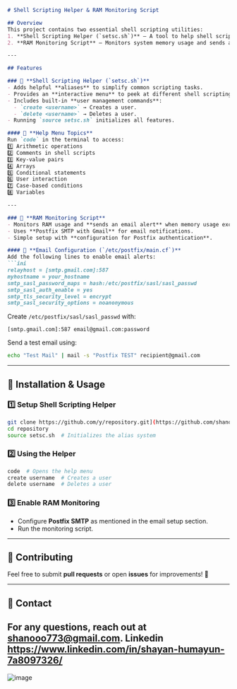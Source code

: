 ```markdown
# Shell Scripting Helper & RAM Monitoring Script  

## Overview  
This project contains two essential shell scripting utilities:  
1. **Shell Scripting Helper (`setsc.sh`)** – A tool to help shell scripting programmers quickly access syntax and examples without memorization.  
2. **RAM Monitoring Script** – Monitors system memory usage and sends an email alert if usage exceeds a specified threshold.  

---

## Features  

### 🔹 **Shell Scripting Helper (`setsc.sh`)**  
- Adds helpful **aliases** to simplify common scripting tasks.  
- Provides an **interactive menu** to peek at different shell scripting concepts.  
- Includes built-in **user management commands**:
  - `create <username>` → Creates a user.  
  - `delete <username>` → Deletes a user.  
- Running `source setsc.sh` initializes all features.

#### 📌 **Help Menu Topics**
Run `code` in the terminal to access:  
1️⃣ Arithmetic operations  
2️⃣ Comments in shell scripts  
3️⃣ Key-value pairs  
4️⃣ Arrays  
5️⃣ Conditional statements  
6️⃣ User interaction  
7️⃣ Case-based conditions  
8️⃣ Variables  

---

### 🔹 **RAM Monitoring Script**  
- Monitors RAM usage and **sends an email alert** when memory usage exceeds a threshold.  
- Uses **Postfix SMTP with Gmail** for email notifications.  
- Simple setup with **configuration for Postfix authentication**.

#### 📌 **Email Configuration (`/etc/postfix/main.cf`)**
Add the following lines to enable email alerts:
```ini
relayhost = [smtp.gmail.com]:587
myhostname = your_hostname
smtp_sasl_password_maps = hash:/etc/postfix/sasl/sasl_passwd
smtp_sasl_auth_enable = yes
smtp_tls_security_level = encrypt
smtp_sasl_security_options = noanonymous
```

Create `/etc/postfix/sasl/sasl_passwd` with:
```
[smtp.gmail.com]:587 email@gmail.com:password
```

Send a test email using:
```sh
echo "Test Mail" | mail -s "Postfix TEST" recipient@gmail.com
```

---

## 🔧 **Installation & Usage**  

### 1️⃣ **Setup Shell Scripting Helper**
```sh
git clone https://github.com/y/repository.git](https://github.com/shanooo773/Shortcuts-For-Scripting.git
cd repository
source setsc.sh  # Initializes the alias system
```

### 2️⃣ **Using the Helper**
```sh
code  # Opens the help menu
create username  # Creates a user
delete username  # Deletes a user
```

### 3️⃣ **Enable RAM Monitoring**
- Configure **Postfix SMTP** as mentioned in the email setup section.
- Run the monitoring script.

---

## 🤝 **Contributing**  
Feel free to submit **pull requests** or open **issues** for improvements! 🚀   

---

## 📩 **Contact**  
For any questions, reach out at **shanooo773@gmail.com**.
Linkedin https://www.linkedin.com/in/shayan-humayun-7a8097326/
---


![image](https://github.com/user-attachments/assets/87743fe2-b225-46b4-a5b4-31773aee66fc)




